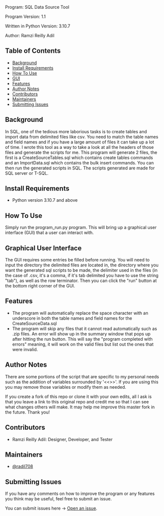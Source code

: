 Program: SQL Data Source Tool 

Program Version: 1.1

Written in Python Version: 3.10.7

Author: Ramzi Reilly Adil

## Table of Contents
- [Background](#background)
- [Install Requirements](#Install-Requirements)
- [How To Use](#How-To-Use)
- [GUI](#Graphical-User-Interface)
- [Features](#Features)
- [Author Notes](#Author-Notes)
- [Contributors](#Contributors)
- [Maintainers](#Maintainers)
- [Submitting Issues](#Submitting-Issues)


## Background
In SQL, one of the tedious more laborious tasks is to create tables and import data from delimited files
like csv. You need to match the table names and field names and if you have a large amount of files
it can take up a lot of time. I wrote this tool as a way to take a look at all the headers of those files
and generate the scripts for me. This program will generate 2 files, the first is a CreateSourceTables.sql
which contains create tables commands and an ImportData.sql which contains the bulk insert commands.
You can then run the generated scripts in SQL. The scripts generated are made for SQL server or T-SQL.

## Install Requirements
- Python version 3.10.7 and above

## How To Use
Simply run the program_run.py program. This will bring up a graphical user interface (GUI)
that a user can interact with.

## Graphical User Interface
The GUI requires some entries be filled before running.
You will need to input the directory the delimited files are located in, the directory 
where you want the generated sql scripts to be made, the delimiter used in the files
(in the case of .csv, it's a comma, if it's tab delimited you have to use the 
string "tab"), as well as the row terminator. Then you can click the "run" button
at the bottom right corner of the GUI.

## Features
- The program will automatically replace the space character 
with an underscore in both the table names and field names
for the CreateSourceData.sql
- The program will skip any files that it cannot read automatically such as .zip files. An error will show up in the summary window that pops up after hitting the run button. This will say the "program completed with errors" meaning, it will work on the valid files but list out the ones that were invalid.

## Author Notes
There are some portions of the script that are specific to my personal needs such as the addition
of variables surrounded by '<<>>'. If you are using this you may remove those variables or modify
them as needed.

If you create a fork of this repo or clone it with your own edits, all I ask is that you leave a link
to this original repo and credit me so that I can see what changes others will make. It may help
me improve this master fork in the future. Thank you!

## Contributors
- Ramzi Reilly Adil: Designer, Developer, and Tester

## Maintainers
- [@radil708](https://github.com/radil708)

## Submitting Issues
If you have any comments on how to improve the program or any features you think may be useful, feel free to submit an issue.

You can submit issues here -> [Open an issue](https://github.com/radil708/RamziDataSourceTool/issues/new).




